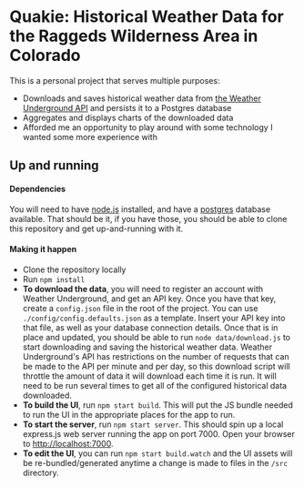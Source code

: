 Quakie: Historical Weather Data for the Raggeds Wilderness Area in Colorado
===========================================================================

This is a personal project that serves multiple purposes:

* Downloads and saves historical weather data from [the Weather Underground API](wunderground.com/weather/api/) and persists it to a Postgres database
* Aggregates and displays charts of the downloaded data
* Afforded me an opportunity to play around with some technology I wanted some more experience with

## Up and running

#### Dependencies

You will need to have [node.js](https://nodejs.org/en/) installed, and have a [postgres](http://www.postgresql.org/) database available. That should be it, if you have those, you should be able to clone this repository and get up-and-running with it.

#### Making it happen

* Clone the repository locally
* Run `npm install`
* **To download the data**, you will need to register an account with Weather Underground, and get an API key. Once you have that key, create a `config.json` file in the root of the project. You can use `./config/config.defaults.json` as a template. Insert your API key into that file, as well as your database connection details. Once that is in place and updated, you should be able to run `node data/download.js` to start downloading and saving the historical weather data. Weather Underground's API has restrictions on the number of requests that can be made to the API per minute and per day, so this download script will throttle the amount of data it will download each time it is run. It will need to be run several times to get all of the configured historical data downloaded.
* **To build the UI**, run `npm start build`. This will put the JS bundle needed to run the UI in the appropriate places for the app to run.
* **To start the server**, run `npm start server`. This should spin up a local express.js web server running the app on port 7000. Open your browser to [http://localhost:7000](http://localhost:7000).
* **To edit the UI**, you can run `npm start build.watch` and the UI assets will be re-bundled/generated anytime a change is made to files in the `/src` directory.

